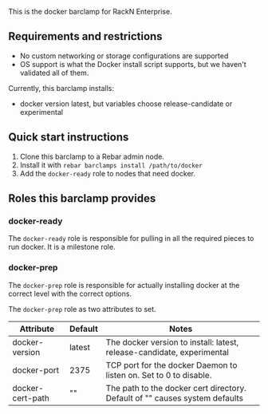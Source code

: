 This is the docker barclamp for RackN Enterprise. 

## Requirements and restrictions ##

* No custom networking or storage configurations are supported
* OS support is what the Docker install script supports, but we haven't validated all of them.

Currently, this barclamp installs:

* docker version latest, but variables choose release-candidate or experimental

## Quick start instructions ##

1. Clone this barclamp to a Rebar admin node.
2. Install it with ```rebar barclamps install /path/to/docker```
3. Add the ```docker-ready``` role to nodes that need docker.

## Roles this barclamp provides ##
### docker-ready

The ```docker-ready``` role is responsible for pulling in all the required pieces to run docker.  It is a milestone role.

### docker-prep

The ```docker-prep``` role is responsible for actually installing docker at the correct level with the correct options.

The ```docker-prep``` role as two attributes to set.

| Attribute | Default | Notes |
| --------- | ------- | ----- |
| docker-version | latest | The docker version to install: latest, release-candidate, experimental |
| docker-port | 2375 | TCP port for the docker Daemon to listen on. Set to 0 to disable. |
| docker-cert-path | "" | The path to the docker cert directory.  Default of "" causes system defaults |

